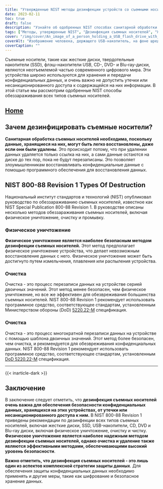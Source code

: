```yaml
---
title: "Утвержденные NIST методы дезинфекции устройств со съемными носителями информации"
date: 2023-02-11
toc: true
draft: false
description: "Узнайте об одобренных NIST способах санитарной обработки жестких дисков, твердотельных накопителей, флэш-накопителей USB, компакт-дисков, DVD и дисков Blu-ray для защиты конфиденциальных данных от несанкционированного доступа."
tags: ["Методы, утвержденные NIST", "Дезинфекция съемных носителей", "Жесткие диски", "Твердотельные накопители", "USB-накопители", "CD-диски", "DVD-диски", "Blu-ray диски", "Безопасность данных", "Защита конфиденциальных данных"]
cover: "/img/cover/An_image_of_a_person_holding_a_USB_flash_drive_with_a_shreder.png"
coverAlt: "Изображение человека, держащего USB-накопитель, на фоне шредера"
coverCaption: ""
---
```


Съемные носители, такие как жесткие диски, твердотельные накопители (SSD), флэш-накопители USB, CD-, DVD- и Blu-ray-диски, являются неотъемлемой частью современного цифрового мира. Эти устройства широко используются для хранения и передачи конфиденциальных данных, и очень важно не допустить утечки или несанкционированного доступа к содержащейся на них информации. В этой статье мы рассмотрим одобренные NIST способы обеззараживания всех типов съемных носителей.

## [Home](/cyber-security-career-playbook-start/)

## Зачем дезинфицировать съемные носители?

**Санитарная обработка съемных носителей необходима, поскольку данные, хранящиеся на них, могут быть легко восстановлены, даже если они были удалены**. Это происходит потому, что при удалении данных удаляется только ссылка на них, а сами данные остаются на диске до тех пор, пока не будут перезаписаны. Это позволяет злоумышленникам восстанавливать конфиденциальные данные с помощью программного обеспечения для восстановления данных.

## NIST 800-88 Revision 1 Types Of Destruction

Национальный институт стандартов и технологий (NIST) опубликовал руководство по обеззараживанию съемных носителей, известное как NIST Special Publication 800-88 Revision 1. В руководстве описаны несколько методов обеззараживания съемных носителей, включая физическое уничтожение, очистку и промывку.

### Физическое уничтожение

**Физическое уничтожение является наиболее безопасным методом дезинфекции съемных носителей.** Этот метод предполагает физическое уничтожение устройства, что делает невозможным восстановление данных с него. Физическое уничтожение может быть достигнуто путем измельчения, плавления или распыления устройства.

### Очистка

Очистка - это процесс перезаписи данных на устройстве серией двоичных значений. Этот метод менее безопасен, чем физическое уничтожение, но все же эффективен для обезвреживания большинства съемных носителей. NIST 800-88 Revision 1 рекомендует использовать программное средство, соответствующее стандартам, установленным Министерством обороны (DoD) [5220.22-M](https://simeononsecurity.ch/articles/dod-5220.22-m-data-sanitization-summarized/) спецификация.

### Очистка

Очистка - это процесс многократной перезаписи данных на устройстве с помощью шаблона двоичных значений. Этот метод более безопасен, чем очистка, и рекомендуется для обезвреживания конфиденциальных данных. NIST 800-88 Revision 1 рекомендует использовать программное средство, соответствующее стандартам, установленным [DoD 5220.22-M](https://simeononsecurity.ch/articles/dod-5220.22-m-data-sanitization-summarized/) спецификация.

__________________________________________
{{< inarticle-dark >}}
## Заключение

В заключение следует отметить, что **дезинфекция съемных носителей очень важна для обеспечения безопасности конфиденциальных данных, хранящихся на этих устройствах, от утечки или несанкционированного доступа к ним.** В NIST 800-88 Revision 1 приведены рекомендации по дезинфекции всех типов съемных носителей, включая жесткие диски, SSD, USB-накопители, CD, DVD и Blu-ray диски, включая физическое уничтожение, очистку и чистку. **Физическое уничтожение является наиболее надежным методом дезинфекции съемных носителей, однако очистка и удаление также являются эффективными методами, обеспечивающими высокий уровень безопасности**.

**Важно отметить, что дезинфекция съемных носителей - это лишь один из аспектов комплексной стратегии защиты данных**. Для обеспечения защиты конфиденциальных данных необходимо применять и другие меры, такие как шифрование и безопасное хранение данных.

